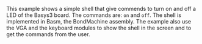 This example shows a simple shell that give commends to turn on and off a LED of the Basys3 board. The commands are: `on` and `off`. The shell is implemented in Basm, the BondMachine assembly. The example also use the VGA and the keyboard modules to show the shell in the screen and to get the commands from the user.

